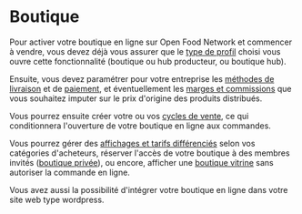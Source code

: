 # Boutique

Pour activer votre boutique en ligne sur Open Food Network et commencer à vendre, vous devez déjà vous assurer que le [type de profil](../votre-profil/types-de-package.md) choisi vous ouvre cette fonctionnalité \(boutique ou hub producteur, ou boutique hub\).

Ensuite, vous devez paramétrer pour votre entreprise les [méthodes de livraison](types-de-livraisons.md) et de [paiement](methodes-de-paiements.md), et éventuellement les [marges et commissions](frais-et-taxes.md) que vous souhaitez imputer sur le prix d'origine des produits distribués.

Vous pourrez ensuite créer votre ou vos [cycles de vente](cycles-de-vente/), ce qui conditionnera l'ouverture de votre boutique en ligne aux commandes.

Vous pourrez gérer des [affichages et tarifs différenciés](affichages-et-prix-differencies-par-categorie-dacheteur/) selon vos catégories d'acheteurs, réserver l'accès de votre boutique à des membres invités \([boutique privée](private-shopfront.md)\), ou encore, afficher une [boutique vitrine](display-only-order-cycles.md) sans autoriser la commande en ligne.

Vous avez aussi la possibilité d'intégrer votre boutique en ligne dans votre site web type wordpress.



